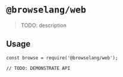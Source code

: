 # `@browselang/web`

> TODO: description

## Usage

```
const browse = require('@browselang/web');

// TODO: DEMONSTRATE API
```
